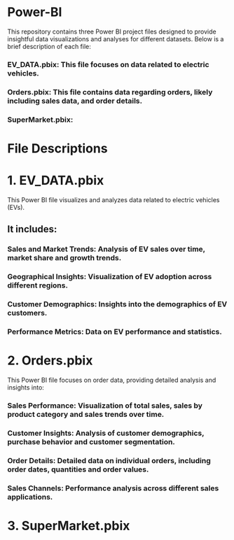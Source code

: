 # Power-BI
This repository contains three Power BI project files designed to provide insightful data visualizations and analyses for different datasets. Below is a brief description of each file:

### EV_DATA.pbix: This file focuses on data related to electric vehicles.
### Orders.pbix: This file contains data regarding orders, likely including sales data, and order details.
### SuperMarket.pbix:

# File Descriptions
# 1. EV_DATA.pbix
This Power BI file visualizes and analyzes data related to electric vehicles (EVs). 
## It includes:
### Sales and Market Trends: Analysis of EV sales over time, market share and growth trends.
### Geographical Insights: Visualization of EV adoption across different regions.
### Customer Demographics: Insights into the demographics of EV customers.
### Performance Metrics: Data on EV performance and statistics.

# 2. Orders.pbix
This Power BI file focuses on order data, providing detailed analysis and insights into:
### Sales Performance: Visualization of total sales, sales by product category and sales trends over time.
### Customer Insights: Analysis of customer demographics, purchase behavior and customer segmentation.
### Order Details: Detailed data on individual orders, including order dates, quantities and order values.
### Sales Channels: Performance analysis across different sales applications.

# 3. SuperMarket.pbix

